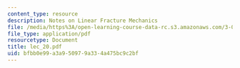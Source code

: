 ```yaml
---
content_type: resource
description: Notes on Linear Fracture Mechanics
file: /media/https%3A/open-learning-course-data-rc.s3.amazonaws.com/3-064-polymer-engineering-fall-2003/bfbb0e99a3a950979a334a475bc9c2bf_lec_20.pdf
file_type: application/pdf
resourcetype: Document
title: lec_20.pdf
uid: bfbb0e99-a3a9-5097-9a33-4a475bc9c2bf
---
```


